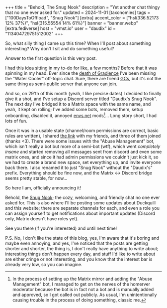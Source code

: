 +++
title = "Behold, The Snug Nook"
description = "Yet another chat thingy that no one ever asked for."
updated = 2024-11-01
[taxonomies]
tags = ["100DaysToOffload", "Snug Nook"]
[extra]
accent_color = ["hsl(336.52173 12% 37%)", "hsl(315.55554 14% 61%)"]
banner = "banner.webp"
[extra.fediverse]
host = "vmst.io"
user = "daudix"
id = "113404729751512002"
+++

So, what silly thing I came up this time? When I'll post about something interesting? Why don't I sit and do something useful?

Answer to the first question is this very post.

I had this idea sitting in my to-do for like, a few months? Before that it was spinning in my head. Ever since the [death of Gradience](@/blog/2024-07-18-archiving-gradience/index.md) I've been missing the "Water Cooler" off-topic chat. Sure, there are friend <abbr title="Group Chats">GCs</abbr>, but it's not the same thing as semi-public server that anyone can join.

And so, on 29'th of this month (yeah, I like precise dates) I decided to finally give it a shot, and I've setup a Discord server titled "Daudix's Snug Nook". The next day I've bridged it to a Matrix space with the same name, and yeah, it kept on rolling; I've added some bots, removed them, setup onboarding, disabled it, annoyed [envs.net](https://envs.net) mods[^1]... Long story short, I had lots of fun.

Once it was in a usable state (channel/room permissions are correct, basic rules are written), I shared [the link](@/snug-nook/index.md) with my friends, and three of them joined (thanks <3). There were some issues with the "Abuse Management" bot, which isn't really a bot but more of a semi-bot (wtf), which went *completely insane* and started removing all messages sent from discord and even some matrix ones, and since it had admin permissions we couldn't just kick it, so we had to create a brand new space, set everything up, and invite everyone back there. I also renamed it to just "Snug Nook" without the "Daudix's" prefix. Everything should be fine now, and the Matrix ↔ Discord bridge seems pretty stable, for now...

So here I am, officially announcing it!

Behold, the [Snug Nook](@/snug-nook/index.md); the cozy, welcoming, and friendly chat no one ever asked for. This is also where I'll be posting some updates about Duckquill and this website; there are separate channels for each, and even a role you can assign yourself to get notifications about important updates (Discord only, Matrix doesn't have roles yet).

See you there (if you're interested) and until next time!

P.S. No, I don't like the state of this blog, yes, I'm aware that it's boring and maybe even annoying, and yes, I've noticed that the posts are getting shorter and shorter, the thing is, I don't really have anything to write about; interesting things don't happen every day, and stuff I'd like to write about are either cringe or not interesting, and you know that the interest bar is already very low, so you can imagine.

[^1]: In the process of setting up the Matrix mirror and adding the "Abuse Management" bot, I managed to get on the nerves of the homerver moderator because the bot is in fact not a bot and is manually added and approved, so I got called out publicly. As usual, I'm unintentionally causing trouble in the process of doing something, classic me.
